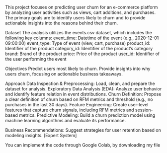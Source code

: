 This project focuses on predicting user churn for an e-commerce platform by analyzing user activities such as views, cart additions, and purchases. The primary goals are to identify users likely to churn and to provide actionable insights into the reasons behind their churn.


Dataset
The analysis utilizes the events.csv dataset, which includes the following key columns:
event_time: Datetime of the event (e.g., 2020-12-01 09:00:00)
event_type: Type of event (view, cart, purchase)
product_id: Identifier of the product
category_id: Identifier of the product’s category
brand: Brand of the product
price: Price of the product
user_id: Identifier of the user performing the event


Objectives
Predict users most likely to churn.
Provide insights into why users churn, focusing on actionable business takeaways.


Approach
Data Inspection & Preprocessing: Load, clean, and prepare the dataset for analysis.
Exploratory Data Analysis (EDA): Analyze user behavior and identify feature relation in event distributions.
Churn Definition: Propose a clear definition of churn based on RFM metrics and threshold (e.g., no purchases in the last 30 days).
Feature Engineering: Create user-level features that capture churn signals, including RFM metrics and session-based metrics.
Predictive Modeling: Build a churn prediction model using machine learning algorithms and evaluate its performance.


Business Recommendations: Suggest strategies for user retention based on modeling insights. [Expert System]


You can implement the code through Google Colab, by downloading my file
